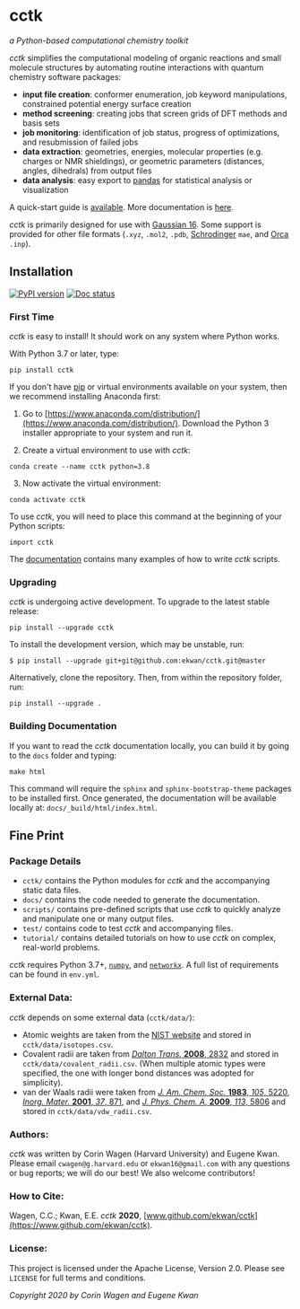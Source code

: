 
# cctk

*a Python-based computational chemistry toolkit*

*cctk* simplifies the computational modeling of organic reactions and small molecule structures by automating routine interactions with quantum chemistry software packages:

 - **input file creation**: conformer enumeration, job keyword manipulations, constrained potential energy surface creation
 - **method screening**: creating jobs that screen grids of DFT methods and basis sets
 - **job monitoring**: identification of job status, progress of optimizations, and resubmission of failed jobs
 - **data extraction**: geometries, energies, molecular properties (e.g. charges or NMR shieldings), or geometric parameters (distances, angles, dihedrals) from output files
 - **data analysis**: easy export to [pandas](https://pandas.pydata.org/) for statistical analysis or visualization

A quick-start guide is [available](https://cctk.readthedocs.io/en/latest/quick-start.html). More documentation is [here](https://cctk.readthedocs.io/).
 
*cctk* is primarily designed for use with [Gaussian 16](https://gaussian.com). Some support is provided for other file formats (`.xyz`, `.mol2`, `.pdb`, [Schrodinger](https://www.schrodinger.com) `mae`, and [Orca]() `.inp`).

## Installation

[![PyPI version](https://badge.fury.io/py/cctk.svg)](https://badge.fury.io/py/cctk)
[![Doc status](https://readthedocs.org/projects/pip/badge/)](https://cctk.rtfd.io)

### First Time

*cctk* is easy to install! It should work on any system where Python works.

With Python 3.7 or later, type:

```
pip install cctk
```

If you don't have [pip](https://pypi.org/project/pip/) or virtual environments available on your system, then we recommend installing Anaconda first:

1. Go to [https://www.anaconda.com/distribution/](https://www.anaconda.com/distribution/). Download the Python 3 installer appropriate to your system and run it.

2. Create a virtual environment to use with *cctk*:

 ```
 conda create --name cctk python=3.8
 ```

3. Now activate the virtual environment:

 ```
 conda activate cctk
 ```

To use *cctk*, you will need to place this command at the beginning of your Python scripts:

```
import cctk
```

The [documentation](https://cctk.readthedocs.io/) contains many examples of how to write *cctk* scripts.

### Upgrading

*cctk* is undergoing active development. To upgrade to the latest stable release:

```
pip install --upgrade cctk
```

To install the development version, which may be unstable, run:

```
$ pip install --upgrade git+git@github.com:ekwan/cctk.git@master 
```

Alternatively, clone the repository. Then, from within the repository folder, run:

```
pip install --upgrade .
```

### Building Documentation

If you want to read the *cctk* documentation locally, you can build it by going to the `docs` folder and typing:

```
make html
```

This command will require the `sphinx` and `sphinx-bootstrap-theme` packages to be installed first. Once generated, the documentation will be available locally at: `docs/_build/html/index.html`.

## Fine Print

### Package Details 

- `cctk/` contains the Python modules for *cctk* and the accompanying static data files.  
- `docs/` contains the code needed to generate the documentation.  
- `scripts/` contains pre-defined scripts that use *cctk* to quickly analyze and manipulate one or many output files.  
- `test/` contains code to test *cctk* and accompanying files.  
- `tutorial/` contains detailed tutorials on how to use *cctk* on complex, real-world problems.  

*cctk* requires Python 3.7+, [`numpy`](https://numpy.org/), and [`networkx`](https://networkx.github.io/).
A full list of requirements can be found in `env.yml`. 

### External Data:

*cctk* depends on some external data (`cctk/data/`):

- Atomic weights are taken from the 
[NIST website](https://physics.nist.gov/cgi-bin/Compositions/stand_alone.pl?ele=&all=all&ascii=ascii2&isotype=some) 
and stored in `cctk/data/isotopes.csv`.
- Covalent radii are taken from 
[*Dalton Trans.* **2008**, 2832](https://pubs.rsc.org/en/content/articlelanding/2008/dt/b801115j#!divAbstract) 
and stored in `cctk/data/covalent_radii.csv`.
(When multiple atomic types were specified, the one with longer bond distances was adopted for simplicity).
- van der Waals radii were taken from
[*J. Am. Chem. Soc.* **1983**, *105*, 5220](https://pubs.acs.org/doi/10.1021/ja00354a007), 
[*Inorg. Mater.* **2001**, *37*, 871](https://link.springer.com/article/10.1023/A:1011625728803), and
[*J. Phys. Chem. A*, **2009**, *113*, 5806](https://pubs.acs.org/doi/10.1021/jp8111556) and stored in `cctk/data/vdw_radii.csv`.

### Authors:

*cctk* was written by Corin Wagen (Harvard University) and Eugene Kwan.
Please email `cwagen@g.harvard.edu` or `ekwan16@gmail.com` with any questions or bug reports; we will do our best! We also welcome contributors!

### How to Cite:

Wagen, C.C.; Kwan, E.E. *cctk* **2020**, [www.github.com/ekwan/cctk](https://www.github.com/ekwan/cctk).

### License:

This project is licensed under the Apache License, Version 2.0.  Please see `LICENSE` for full terms and conditions. 

*Copyright 2020 by Corin Wagen and Eugene Kwan*
